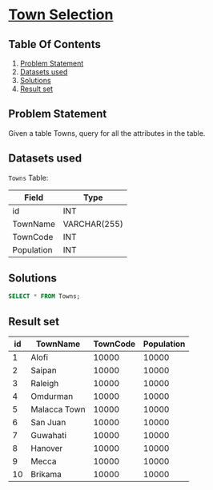 # [Town Selection](https://www.interviewbit.com/problems/town-selection/)

## Table Of Contents
1. [Problem Statement](#problem-statement)
2. [Datasets used](#datasets-used)
3. [Solutions](#solutions)
4. [Result set](#result-set)

## Problem Statement

Given a table Towns, query for all the attributes in the table. 

## Datasets used

```Towns``` Table:

| Field      | Type         |
| ---------- | ------------ |
| id         | INT          |
| TownName   | VARCHAR(255) |
| TownCode   | INT          |
| Population | INT          |

## Solutions

```sql
SELECT * FROM Towns;
```

## Result set

| **id** | **TownName** | **TownCode** | **Population** |
| ------ | ------------ | ------------ | -------------- |
| 1      | Alofi        | 10000        | 10000          |
| 2      | Saipan       | 10000        | 10000          |
| 3      | Raleigh      | 10000        | 10000          |
| 4      | Omdurman     | 10000        | 10000          |
| 5      | Malacca Town | 10000        | 10000          |
| 6      | San Juan     | 10000        | 10000          |
| 7      | Guwahati     | 10000        | 10000          |
| 8      | Hanover      | 10000        | 10000          |
| 9      | Mecca        | 10000        | 10000          |
| 10     | Brikama      | 10000        | 10000          |